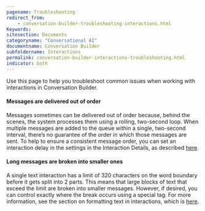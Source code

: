 ```yaml
---
pagename: Troubleshooting
redirect_from:
    - conversation-builder-troubleshooting-interactions.html
Keywords:
sitesection: Documents
categoryname: "Conversational AI"
documentname: Conversation Builder
subfoldername: Interactions
permalink: conversation-builder-interactions-troubleshooting.html
indicator: both
---
```


Use this page to help you troubleshoot common issues when working with interactions in Conversation Builder.

#### Messages are delivered out of order

Messages sometimes can be delivered out of order because, behind the scenes, the system processes them using a rolling, two-second loop. When multiple messages are added to the queue within a single, two-second interval, there’s no guarantee of the order in which those messages are sent. To help to ensure a consistent message order, you can set an interaction delay in the settings in the Interaction Details, as described [here](conversation-builder-interactions-configuration-settings.html#settings).

#### Long messages are broken into smaller ones

A single text interaction has a limit of 320 characters on the word boundary before it gets split into 2 parts. This means that large blocks of text that exceed the limit are broken into smaller messages. However, if desired, you can control exactly where the break occurs using a special tag. For more information, see the section on formatting text in interactions, which is [here](conversation-builder-interactions-interaction-basics.html#format-text).
